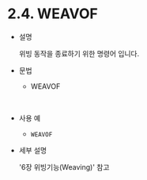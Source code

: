 # 2.4. WEAVOF


- 설명 
    
    위빙 동작을 종료하기 위한 명령어 입니다.


- 문법
  
    - WEAVOF
  
</br>  

- 사용 예
  
   - ```WEAVOF``` 


- 세부 설명
  
  '6장 위빙기능(Weaving)' 참고

